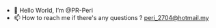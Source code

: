 - 👋 Hello World, I’m @PR-Peri 
- 📫 How to reach me if there's any questions ? peri_2704@hotmail.my

<!---
PR-Peri/PR-Peri is a ✨ special ✨ repository because its `README.md` (this file) appears on your GitHub profile.
You can click the Preview link to take a look at your changes.
--->
